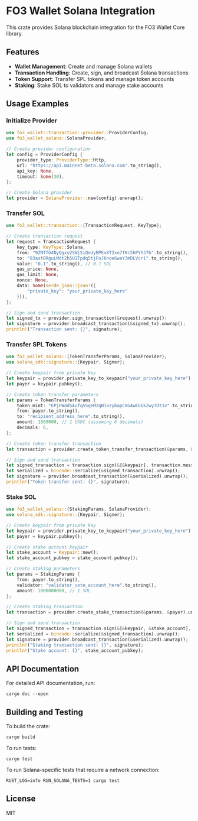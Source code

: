 # FO3 Wallet Solana Integration

This crate provides Solana blockchain integration for the FO3 Wallet Core library.

## Features

- **Wallet Management**: Create and manage Solana wallets
- **Transaction Handling**: Create, sign, and broadcast Solana transactions
- **Token Support**: Transfer SPL tokens and manage token accounts
- **Staking**: Stake SOL to validators and manage stake accounts

## Usage Examples

### Initialize Provider

```rust
use fo3_wallet::transaction::provider::ProviderConfig;
use fo3_wallet_solana::SolanaProvider;

// Create provider configuration
let config = ProviderConfig {
    provider_type: ProviderType::Http,
    url: "https://api.mainnet-beta.solana.com".to_string(),
    api_key: None,
    timeout: Some(30),
};

// Create Solana provider
let provider = SolanaProvider::new(config).unwrap();
```

### Transfer SOL

```rust
use fo3_wallet::transaction::{TransactionRequest, KeyType};

// Create transaction request
let request = TransactionRequest {
    key_type: KeyType::Solana,
    from: "9ZNTfG4NyQgxy2SWjSiQoUyBPEvXT2xo7fKc5hPYYJ7b".to_string(),
    to: "83astBRguLMdt2h5U1Tpdq5tjFoJ6noeGwaY3mDLVcri".to_string(),
    value: "0.1".to_string(), // 0.1 SOL
    gas_price: None,
    gas_limit: None,
    nonce: None,
    data: Some(serde_json::json!({
        "private_key": "your_private_key_here"
    })),
};

// Sign and send transaction
let signed_tx = provider.sign_transaction(&request).unwrap();
let signature = provider.broadcast_transaction(&signed_tx).unwrap();
println!("Transaction sent: {}", signature);
```

### Transfer SPL Tokens

```rust
use fo3_wallet_solana::{TokenTransferParams, SolanaProvider};
use solana_sdk::signature::{Keypair, Signer};

// Create keypair from private key
let keypair = provider.private_key_to_keypair("your_private_key_here").unwrap();
let payer = keypair.pubkey();

// Create token transfer parameters
let params = TokenTransferParams {
    token_mint: "EPjFWdd5AufqSSqeM2qN1xzybapC8G4wEGGkZwyTDt1v".to_string(), // USDC
    from: payer.to_string(),
    to: "recipient_address_here".to_string(),
    amount: 1000000, // 1 USDC (assuming 6 decimals)
    decimals: 6,
};

// Create token transfer transaction
let transaction = provider.create_token_transfer_transaction(&params, &payer).unwrap();

// Sign and send transaction
let signed_transaction = transaction.sign(&[&keypair], transaction.message.recent_blockhash);
let serialized = bincode::serialize(&signed_transaction).unwrap();
let signature = provider.broadcast_transaction(&serialized).unwrap();
println!("Token transfer sent: {}", signature);
```

### Stake SOL

```rust
use fo3_wallet_solana::{StakingParams, SolanaProvider};
use solana_sdk::signature::{Keypair, Signer};

// Create keypair from private key
let keypair = provider.private_key_to_keypair("your_private_key_here").unwrap();
let payer = keypair.pubkey();

// Create stake account keypair
let stake_account = Keypair::new();
let stake_account_pubkey = stake_account.pubkey();

// Create staking parameters
let params = StakingParams {
    from: payer.to_string(),
    validator: "validator_vote_account_here".to_string(),
    amount: 1000000000, // 1 SOL
};

// Create staking transaction
let transaction = provider.create_stake_transaction(&params, &payer).unwrap();

// Sign and send transaction
let signed_transaction = transaction.sign(&[&keypair, &stake_account], transaction.message.recent_blockhash);
let serialized = bincode::serialize(&signed_transaction).unwrap();
let signature = provider.broadcast_transaction(&serialized).unwrap();
println!("Staking transaction sent: {}", signature);
println!("Stake account: {}", stake_account_pubkey);
```

## API Documentation

For detailed API documentation, run:

```
cargo doc --open
```

## Building and Testing

To build the crate:

```
cargo build
```

To run tests:

```
cargo test
```

To run Solana-specific tests that require a network connection:

```
RUST_LOG=info RUN_SOLANA_TESTS=1 cargo test
```

## License

MIT
